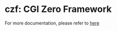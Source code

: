 # czf: CGI Zero Framework
For more documentation, please refer to [here](https://hackmd.io/ULwIXEcRTNi8QLuJVehffw)
